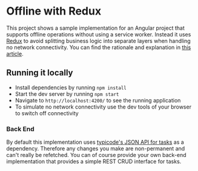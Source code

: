 # Offline with Redux

This project shows a sample implementation for an Angular project that supports offline operations without
using a service worker. Instead it uses [Redux](https://redux.js.org/) to avoid splitting business logic into separate layers when handling no network connectivity. You can find the rationale and explanation in [this article](https://www.innoq.com/en/blog/offline-with-redux/).


## Running it locally

- Install dependencies by running `npm install`
- Start the dev server by running `npm start`
- Navigate to `http://localhost:4200/` to see the running application
- To simulate no network connectivity use the dev tools of your browser to switch off connectivity


### Back End

By default this implementation uses [typicode's JSON API for tasks](https://jsonplaceholder.typicode.com/) as a dependency. Therefore any changes you make are non-permanent and can't really be refetched. You can of course provide your own back-end implementation that provides a simple REST CRUD interface for tasks.
